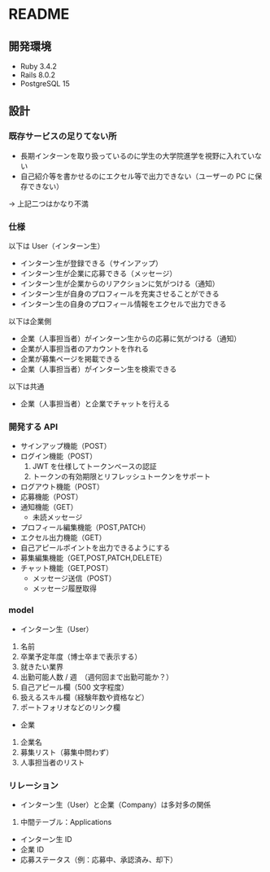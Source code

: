 # README

## 開発環境

- Ruby 3.4.2
- Rails 8.0.2
- PostgreSQL 15

## 設計

### 既存サービスの足りてない所

- 長期インターンを取り扱っているのに学生の大学院進学を視野に入れていない
- 自己紹介等を書かせるのにエクセル等で出力できない（ユーザーの PC に保存できない）

-> 上記二つはかなり不満

### 仕様

以下は User（インターン生）

- インターン生が登録できる（サインアップ）
- インターン生が企業に応募できる（メッセージ）
- インターン生が企業からのリアクションに気がつける（通知）
- インターン生が自身のプロフィールを充実させることができる
- インターン生の自身のプロフィール情報をエクセルで出力できる

以下は企業側

- 企業（人事担当者）がインターン生からの応募に気がつける（通知）
- 企業が人事担当者のアカウントを作れる
- 企業が募集ページを掲載できる
- 企業（人事担当者）がインターン生を検索できる

以下は共通

- 企業（人事担当者）と企業でチャットを行える

### 開発する API

- サインアップ機能（POST）
- ログイン機能（POST）
  1. JWT を仕様してトークンベースの認証
  2. トークンの有効期限とリフレッシュトークンをサポート
- ログアウト機能（POST）
- 応募機能（POST）
- 通知機能（GET）
  - 未読メッセージ
- プロフィール編集機能（POST,PATCH）
- エクセル出力機能（GET）
- 自己アピールポイントを出力できるようにする
- 募集編集機能（GET,POST,PATCH,DELETE）
- チャット機能（GET,POST）
  - メッセージ送信（POST）
  - メッセージ履歴取得

### model

- インターン生（User）

1. 名前
2. 卒業予定年度（博士卒まで表示する）
3. 就きたい業界
4. 出勤可能人数 / 週　（週何回まで出勤可能か？）
5. 自己アピール欄（500 文字程度）
6. 扱えるスキル欄（経験年数や資格など）
7. ポートフォリオなどのリンク欄

- 企業

1. 企業名
2. 募集リスト（募集中問わず）
3. 人事担当者のリスト

### リレーション

- インターン生（User）と企業（Company）は多対多の関係

1. 中間テーブル：Applications

- インターン生 ID
- 企業 ID
- 応募ステータス（例：応募中、承認済み、却下）
